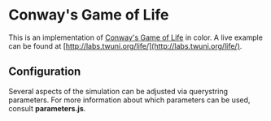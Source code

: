 # Conway's Game of Life

This is an implementation of [Conway's Game of Life](http://en.wikipedia.org/wiki/Conway's_Game_of_Life) in color.
A live example can be found at [http://labs.twuni.org/life/](http://labs.twuni.org/life/).

## Configuration

Several aspects of the simulation can be adjusted via querystring parameters. For more information about which
parameters can be used, consult **parameters.js**.
